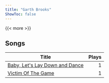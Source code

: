 ```yaml
---
title: "Garth Brooks"
ShowToc: false
---
```


{{< more >}}

## Songs
Title | Plays 
----- | -----: 
[Baby, Let's Lay Down and Dance](/songs/baby-lets-lay-down-and-dance) | 1
[Victim Of The Game](/songs/victim-of-the-game) | 1

